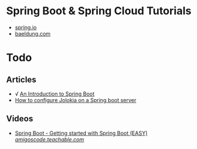 # Spring Boot & Spring Cloud Tutorials

- [spring.io](https://github.com/keer2345/java-spring-boot-cloud-tutorials/tree/master/spring.io)
- [baeldung.com](https://github.com/keer2345/java-spring-boot-cloud-tutorials/tree/master/baeldung.com)


# Todo
## Articles
- √ [An Introduction to Spring Boot](https://morioh.com/p/35276d1630c6/an-introduction-to-spring-boot)
- [How to configure Jolokia on a Spring boot server](https://nullbeans.com/how-to-configure-jolokia-on-a-spring-boot-server/)

## Videos
- [Spring Boot - Getting started with Spring Boot (EASY)](https://www.youtube.com/watch?v=Ke7Tr4RgRTs) *[amigoscode.teachable.com](https://amigoscode.teachable.com)*
